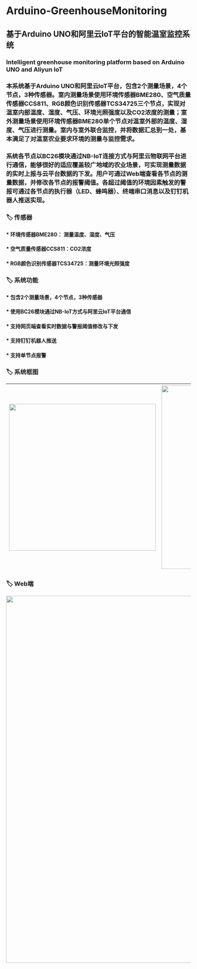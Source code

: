 # Arduino-GreenhouseMonitoring
## 基于Arduino UNO和阿里云IoT平台的智能温室监控系统
### Intelligent greenhouse monitoring platform based on Arduino UNO and Aliyun IoT

###  本系统基于Arduino UNO和阿里云IoT平台，包含2个测量场景，4个节点，3种传感器。室内测量场景使用环境传感器BME280、空气质量传感器CCS811、RGB颜色识别传感器TCS34725三个节点，实现对温室内部温度、湿度、气压、环境光照强度以及CO2浓度的测量；室外测量场景使用环境传感器BME280单个节点对温室外部的温度、湿度、气压进行测量。室内与室外联合监控，并将数据汇总到一处，基本满足了对温室农业要求环境的测量与监控需求。

###  系统各节点以BC26模块通过NB-IoT连接方式与阿里云物联网平台进行通信，能够很好的适应覆盖较广地域的农业场景，可实现测量数据的实时上报与云平台数据的下发。用户可通过Web端查看各节点的测量数据，并修改各节点的报警阈值。各超过阈值的环境因素触发的警报可通过各节点的执行器（LED、蜂鸣器）、终端串口消息以及钉钉机器人推送实现。

### 🏷️ 传感器
#### * 环境传感器BME280： 测量温度、湿度、气压
#### * 空气质量传感器CCS811：CO2浓度
#### * RGB颜色识别传感器TCS34725：测量环境光照强度


### 🏷️ 系统功能
#### * 包含2个测量场景，4个节点，3种传感器 
#### * 使用BC26模块通过NB-IoT方式与阿里云IoT平台通信
#### * 支持网页端查看实时数据与警报阈值修改与下发
#### * 支持钉钉机器人推送
#### * 支持单节点报警

### 🏷️ 系统框图
|<img src="https://user-images.githubusercontent.com/95619684/165228318-213f051c-78c4-4b1a-b036-d4020ba8dada.png" width="400"/> | <img src="https://user-images.githubusercontent.com/95619684/165228391-80c63b8b-7f82-4a1f-816f-fc58c37d8747.png" width="500"/> |
|:---:|:---:|

### 🏷️ Web端
<img src="https://user-images.githubusercontent.com/95619684/165229414-9f435e49-56a5-4303-9946-e7cfaefe949c.png" width="1000" align=“center”/>


